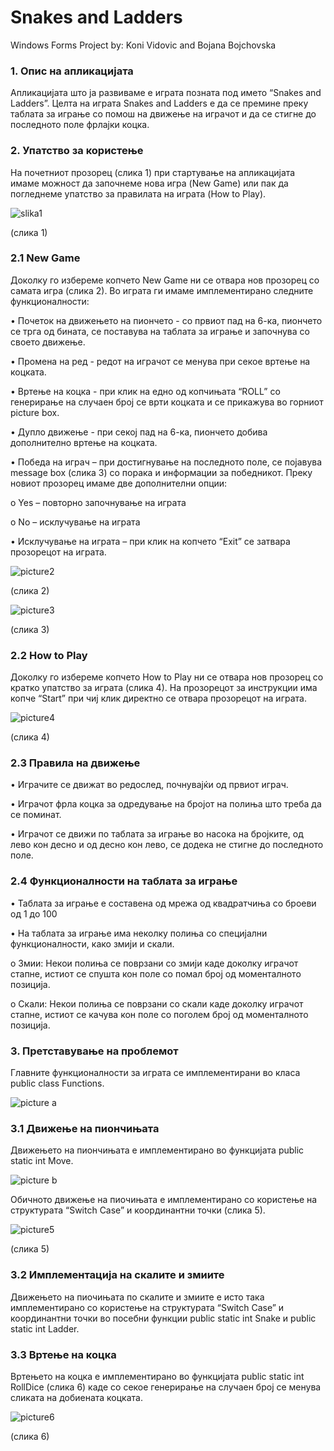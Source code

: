 # Snakes and Ladders
Windows Forms Project by: Koni Vidovic and Bojana Bojchovska

### 1. Опис на апликацијата
Апликацијата што ја развиваме е играта позната под името “Snakes and Ladders”. Целта на играта Snakes and Ladders е да се премине преку таблата за играње со помош на движење на играчот и да се стигне до последното поле фрлајки коцка.

### 2. Упатство за користење
На почетниот прозорец (слика 1) при стартување на апликацијата имаме можност да започнеме нова игра (New Game) или пак да погледнеме упатство за правилата на играта (How to Play).

![slika1](https://github.com/koni-v/SnakesAndLadders/assets/126956163/188cafa9-2237-40bf-86e3-50e44524dbf6)


(слика 1)

### 2.1 New Game
Доколку го избереме копчето New Game ни се отвара нов прозорец со самата игра (слика 2). Во играта ги имаме имплементирано следните функционалности:

•	Почеток на движењето на пиончето - со првиот пад на 6-ка, пиончето се трга од бината, се поставува на таблата за играње и започнува со своето движење.

•	Промена на ред - редот на играчот се менува при секое вртење на коцката.

•	Вртење на коцка - при клик на едно од копчињата “ROLL” со генерирање на случаен број се врти коцката и се прикажува во горниот picture box. 

•	Дупло движење - при секој пад на 6-ка, пиончето добива дополнително вртење на коцката.

•	Победа на играч – при достигнување на последното поле, се појавува message box (слика 3) со порака и информации за победникот. Преку новиот прозорец имаме две дополнителни опции:

o Yes – повторно започнување на играта

o	No – исклучување на играта 

•	Исклучување на играта – при клик на копчето “Exit” се затвара прозорецот на играта.

![picture2](https://github.com/koni-v/SnakesAndLadders/assets/125313042/de462124-6bb4-402e-ad78-262ce3969c44)


(слика 2)

![picture3](https://github.com/koni-v/SnakesAndLadders/assets/125313042/4095f375-63fc-45e2-adfc-113121164f2e)


(слика 3)

### 2.2 How to Play
Доколку го избереме копчето How to Play ни се отвара нов прозорец со кратко упатство за играта (слика 4). На прозорецот за инструкции има копче “Start” при чиј клик директно се отвара прозорецот на играта. 

![picture4](https://github.com/koni-v/SnakesAndLadders/assets/125313042/e328ec79-d6ee-46f5-87ca-e6640feb77d4)

(слика 4)

### 2.3 Правила на движење
•	Играчите се движат во редослед, почнувајќи од првиот играч.

•	Играчот фрла коцка за одредување на бројот на полиња што треба да се поминат.

•	Играчот се движи по таблата за играње во насока на бројките, од лево кон десно и од десно кон лево, се додека не стигне до последното поле.

### 2.4 Функционалности на таблата за играње
•	Таблата за играње е составена од мрежа од квадратчиња со броеви од 1 до 100

•	На таблата за играње има неколку полиња со специјални функционалности, како змији и скали.

o	Змии: Некои полиња се поврзани со змији каде доколку играчот стапне, истиот се спуштa кон поле со помал број од моменталното позиција.

o	Скали: Некои полиња се поврзани со скали каде доколку играчот стапне, истиот се качува кон поле со поголем број од моменталното позиција.


### 3. Претставување на проблемот
Главните функционалности за играта се имплементирани во класа public class Functions.

![picture a](https://github.com/koni-v/SnakesAndLadders/assets/125313042/b741e67d-dbc7-4b5a-ba6d-13c8e9282b1e)

### 3.1 Движење на пиончињата
Движењето на пиончињата е имплементирано во функцијата public static int Move.

![picture b](https://github.com/koni-v/SnakesAndLadders/assets/125313042/1e660a26-3ce8-4c19-a7cf-c220ccbd02c8)


Обичното движење на пиочињата е имплементирано со користење на структурата “Switch Case” и координантни точки (слика 5).

![picture5](https://github.com/koni-v/SnakesAndLadders/assets/125313042/26852bc7-8554-44e8-8c01-5369ed511388)

(слика 5)

### 3.2 Имплементација на скалите и змиите
Движењето на пиочињата по скалите и змиите е исто така имплементирано со користење на структурата “Switch Case” и координантни точки во посебни функции public static int Snake и public static int Ladder.

### 3.3 Вртење на коцка
Вртењето на коцка е имплементирано во функцијата public static int RollDice (слика 6) каде со секое генерирање на случаен број се менува сликата на добиената коцката.

![picture6](https://github.com/koni-v/SnakesAndLadders/assets/125313042/97a28ec6-b99a-485c-8099-a64af8957ffe)

(слика 6)
